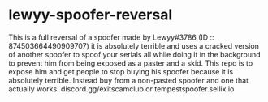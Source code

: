 # lewyy-spoofer-reversal

This is a full reversal of a spoofer made by Lewyy#3786 (ID :: 874503664490909707) it is absolutely terrible and uses a cracked version of another spoofer to spoof your serials all while doing it in the background to prevent him from being exposed as a paster and a skid. This repo is to expose him and get people to stop buying his spoofer because it is absolutely terrible. Instead buy from a non-pasted spoofer and one that actually works. discord.gg/exitscamclub or tempestspoofer.sellix.io
